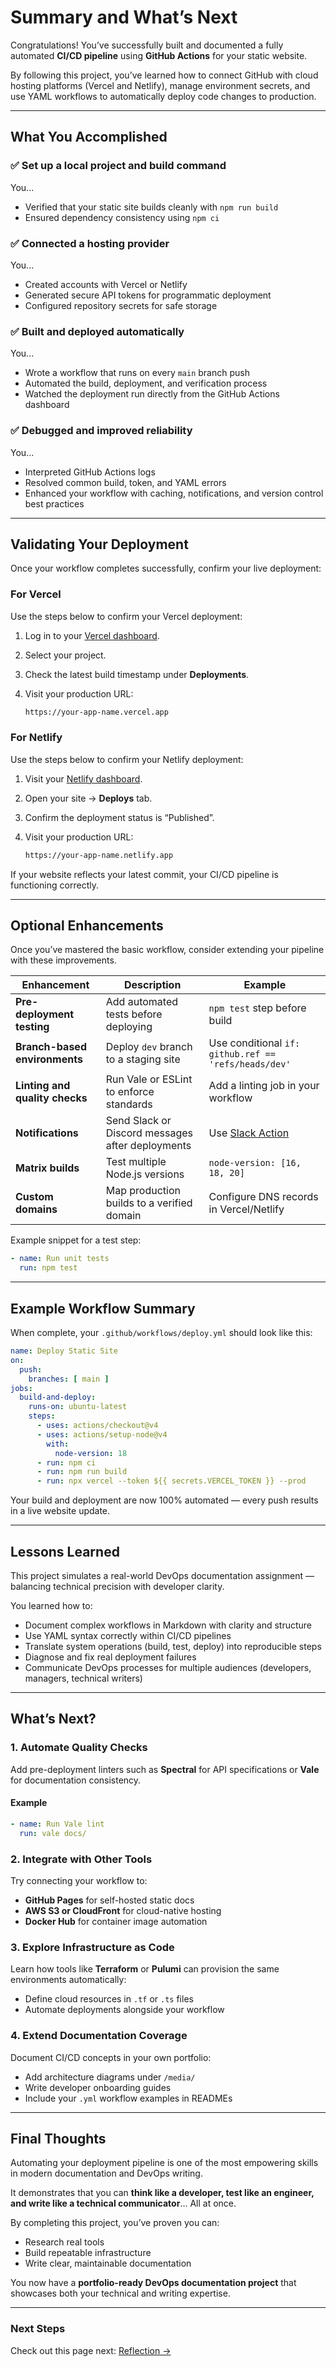 # Summary and What’s Next

Congratulations! You’ve successfully built and documented a fully automated **CI/CD pipeline** using **GitHub Actions** for your static website.

By following this project, you’ve learned how to connect GitHub with cloud hosting platforms (Vercel and Netlify), manage environment secrets, and use YAML workflows to automatically deploy code changes to production.

---

## What You Accomplished

### ✅ **Set up a local project and build command**

You...

- Verified that your static site builds cleanly with `npm run build`
- Ensured dependency consistency using `npm ci`

### ✅ **Connected a hosting provider**

You...

- Created accounts with Vercel or Netlify
- Generated secure API tokens for programmatic deployment
- Configured repository secrets for safe storage

### ✅ **Built and deployed automatically**

You...

- Wrote a workflow that runs on every `main` branch push
- Automated the build, deployment, and verification process
- Watched the deployment run directly from the GitHub Actions dashboard

### ✅ **Debugged and improved reliability**

You... 

- Interpreted GitHub Actions logs
- Resolved common build, token, and YAML errors
- Enhanced your workflow with caching, notifications, and version control best practices

---

## Validating Your Deployment

Once your workflow completes successfully, confirm your live deployment:

### For Vercel

Use the steps below to confirm your Vercel deployment:

1. Log in to your [Vercel dashboard](https://vercel.com/dashboard).
2. Select your project.
3. Check the latest build timestamp under **Deployments**.
4. Visit your production URL:

   ```bash
   https://your-app-name.vercel.app
   ```

### For Netlify

Use the steps below to confirm your Netlify deployment:

1. Visit your [Netlify dashboard](https://app.netlify.com).
2. Open your site → **Deploys** tab.
3. Confirm the deployment status is “Published”.
4. Visit your production URL:

   ```bash
   https://your-app-name.netlify.app
   ```

If your website reflects your latest commit, your CI/CD pipeline is functioning correctly.

---

## Optional Enhancements

Once you’ve mastered the basic workflow, consider extending your pipeline with these improvements.

| Enhancement | Description | Example |
|--------------|-------------|----------|
| **Pre-deployment testing** | Add automated tests before deploying | `npm test` step before build |
| **Branch-based environments** | Deploy `dev` branch to a staging site | Use conditional `if: github.ref == 'refs/heads/dev'` |
| **Linting and quality checks** | Run Vale or ESLint to enforce standards | Add a linting job in your workflow |
| **Notifications** | Send Slack or Discord messages after deployments | Use [Slack Action](https://github.com/marketplace/actions/slack-notify) |
| **Matrix builds** | Test multiple Node.js versions | `node-version: [16, 18, 20]` |
| **Custom domains** | Map production builds to a verified domain | Configure DNS records in Vercel/Netlify |

Example snippet for a test step:

```yaml
- name: Run unit tests
  run: npm test
```

---

## Example Workflow Summary

When complete, your `.github/workflows/deploy.yml` should look like this:

```yaml
name: Deploy Static Site
on:
  push:
    branches: [ main ]
jobs:
  build-and-deploy:
    runs-on: ubuntu-latest
    steps:
      - uses: actions/checkout@v4
      - uses: actions/setup-node@v4
        with:
          node-version: 18
      - run: npm ci
      - run: npm run build
      - run: npx vercel --token ${{ secrets.VERCEL_TOKEN }} --prod
```

Your build and deployment are now 100% automated — every push results in a live website update.

---

## Lessons Learned

This project simulates a real-world DevOps documentation assignment — balancing technical precision with developer clarity.

You learned how to:

- Document complex workflows in Markdown with clarity and structure
- Use YAML syntax correctly within CI/CD pipelines
- Translate system operations (build, test, deploy) into reproducible steps
- Diagnose and fix real deployment failures
- Communicate DevOps processes for multiple audiences (developers, managers, technical writers)

---

## What’s Next?

### 1. Automate Quality Checks

Add pre-deployment linters such as **Spectral** for API specifications or **Vale** for documentation consistency.

#### Example

```yaml
- name: Run Vale lint
  run: vale docs/
```

### 2. Integrate with Other Tools

Try connecting your workflow to:

- **GitHub Pages** for self-hosted static docs
- **AWS S3 or CloudFront** for cloud-native hosting
- **Docker Hub** for container image automation

### 3. Explore Infrastructure as Code

Learn how tools like **Terraform** or **Pulumi** can provision the same environments automatically:

- Define cloud resources in `.tf` or `.ts` files
- Automate deployments alongside your workflow

### 4. Extend Documentation Coverage

Document CI/CD concepts in your own portfolio:

- Add architecture diagrams under `/media/`
- Write developer onboarding guides
- Include your `.yml` workflow examples in READMEs

---

## Final Thoughts

Automating your deployment pipeline is one of the most empowering skills in modern documentation and DevOps writing.

It demonstrates that you can **think like a developer, test like an engineer, and write like a technical communicator**... All at once.

By completing this project, you’ve proven you can:

- Research real tools
- Build repeatable infrastructure
- Write clear, maintainable documentation

You now have a **portfolio-ready DevOps documentation project** that showcases both your technical and writing expertise.

---

### Next Steps

Check out this page next: [Reflection →](reflection.md)
